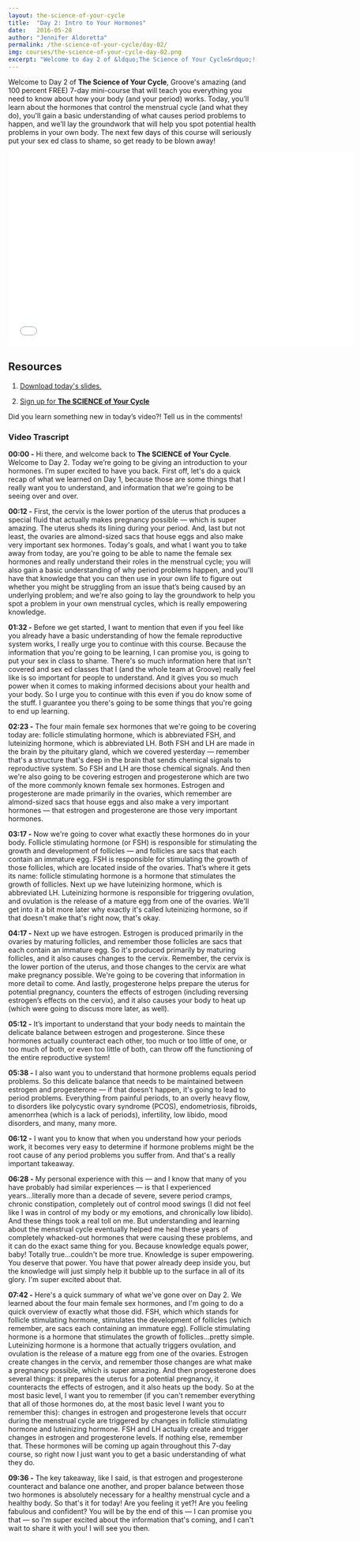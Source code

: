 ```yaml
---
layout: the-science-of-your-cycle
title:  "Day 2: Intro to Your Hormones"
date:   2016-05-28
author: "Jennifer Aldoretta"
permalink: /the-science-of-your-cycle/day-02/
img: courses/the-science-of-your-cycle-day-02.png
excerpt: "Welcome to day 2 of &ldquo;The Science of Your Cycle&rdquo;! Today, you&rsquo;ll learn about the hormones that control the menstrual cycle (and what they do), you'll gain a basic understanding of what causes period problems to happen, and we&rsquo;ll lay the groundwork that will help you spot potential health problems in your own body."
---
```



Welcome to Day 2 of <strong>The Science of Your Cycle</strong>, Groove's amazing (and 100 percent FREE) 7-day mini-course that will teach you everything you need to know about how your body (and your period) works. Today, you&rsquo;ll learn about the hormones that control the menstrual cycle (and what they do), you'll gain a basic understanding of what causes period problems to happen, and we&rsquo;ll lay the groundwork that will help you spot potential health problems in your own body. The next few days of this course will seriously put your sex ed class to shame, so get ready to be blown away!

<div class="center" itemprop="video" itemscope="" itemtype="http://schema.org/VideoObject">
  <iframe class="video" width="700" height="394" src="//www.youtube.com/embed/93B5Fxtm8TI?rel=0&amp;showinfo=0" frameborder="0" allowfullscreen></iframe>
  <meta itemprop="name" content="Green Your Period: Menstrual Cup Show & Tell (DivaCup & Me Luna)" />
  <meta itemprop="description" content="The Green Your Period video series is all about why sustainable and eco-friendly period products are great for your health and the environment." />
</div>

## Resources ##
1. <p><a class="text-link" target="_blank" href="/download/The-Science-of-Your-Cycle-Day-02.pdf">Download today's slides.</a></p>
2. <p><a class="text-link" href="/start-here">Sign up for <strong>The SCIENCE of Your Cycle</strong></a></p>

Did you learn something new in today&rsquo;s video?! Tell us in the comments!

### Video Trascript ###

<strong>00:00 -</strong> Hi there, and welcome back to <strong>The SCIENCE of Your Cycle</strong>. Welcome to Day 2. Today  we’re going to be giving an introduction to your hormones. I’m super excited to have you back. First off, let's do a quick recap of what we learned on Day 1, because those are some things that I really want you to understand, and information that we're going to be seeing over and over. 

<strong>00:12 -</strong> First, the cervix is the lower portion of the uterus that produces a special fluid that actually makes pregnancy possible — which is super amazing. The uterus sheds its lining during your period. And, last but not least, the ovaries are almond-sized sacs that house eggs and also make very important sex hormones. Today's goals, and what I want you to take away from today, are you're going to be able to name the female sex hormones and really understand their roles in the menstrual cycle; you will also gain a basic understanding of why period problems happen, and you'll have that knowledge that you can then use in your own life to figure out whether you might be struggling from an issue that’s being caused by an underlying problem; and we're also going to lay the groundwork to help you spot a problem in your own menstrual cycles, which is really empowering knowledge. 

<strong>01:32 -</strong> Before we get started, I want to mention that even if you feel like you already have a basic understanding of how the female reproductive system works, I really urge you to continue with this course. Because the information that you're going to be learning, I can promise you, is going to put your sex in class to shame. There's so much information here that isn't covered and sex ed classes that I (and the whole team at Groove) really feel like is so important for people to understand. And it gives you so much power when it comes to making informed decisions about your health and your body. So I urge you to continue with this even if you do know some of the stuff. I guarantee you there's going to be some things that you're going to end up learning. 

<strong>02:23 -</strong> The four main female sex hormones that we're going to be covering today are: follicle stimulating hormone, which is abbreviated FSH, and luteinizing hormone, which is abbreviated LH. Both FSH and LH are made in the brain by the pituitary gland, which we covered yesterday &mdash; remember that's a structure that's deep in the brain that sends chemical signals to reproductive system. So FSH and LH are those chemical signals. And then we're also going to be covering estrogen and progesterone which are two of the more commonly known female sex hormones. Estrogen and progesterone are made primarily in the ovaries, which remember are almond-sized sacs that house eggs and also make a very important hormones — that estrogen and progesterone are those very important hormones. 

<strong>03:17 -</strong> Now we're going to cover what exactly these hormones do in your body. Follicle stimulating hormone (or FSH) is responsible for stimulating the growth and development of follicles &mdash; and follicles are sacs that each contain an immature egg. FSH is responsible for stimulating the growth of those follicles, which are located inside of the ovaries. That’s where it gets its name: follicle stimulating hormone is a hormone that stimulates the growth of follicles. Next up we have luteinizing hormone, which is abbreviated LH. Luteinizing hormone is responsible for triggering ovulation, and ovulation is the release of a mature egg from one of the ovaries. We'll get into it a bit more later why exactly it's called luteinizing hormone, so if that doesn't make that's right now, that's okay. 

<strong>04:17 -</strong> Next up we have estrogen. Estrogen is produced primarily in the ovaries by maturing follicles, and remember those follicles are sacs that each contain an immature egg. So it's produced primarily by maturing follicles, and it also causes changes to the cervix. Remember, the cervix is the lower portion of the uterus, and those changes to the cervix are what make pregnancy possible. We're going to be covering that information in more detail to come. And lastly, progesterone helps prepare the uterus for potential pregnancy, counters the effects of estrogen (including reversing estrogen’s effects on the cervix), and it also causes your body to heat up (which were going to discuss more later, as well). 

<strong>05:12 -</strong> It’s important to understand that your body needs to maintain the delicate balance between estrogen and progesterone. Since these hormones actually counteract each other, too much or too little of one, or too much of both, or even too little of both, can throw off the functioning of the entire reproductive system! 

<strong>05:38 -</strong> I also want you to understand that hormone problems equals period problems. So this delicate balance that needs to be maintained between estrogen and progesterone &mdash; if that doesn't happen, it's going to lead to period problems. Everything from painful periods, to an overly heavy flow, to disorders like polycystic ovary syndrome (PCOS), endometriosis, fibroids, amenorrhea (which is a lack of periods), infertility, low libido, mood disorders, and many, many more. 

<strong>06:12 -</strong> I want you to know that when you understand how your periods work, it becomes very easy to determine if hormone problems might be the root cause of any period problems you suffer from. And that's a really important takeaway. 

<strong>06:28 -</strong> My personal experience with this &mdash; and I know that many of you have probably had similar experiences — is that I experienced years...literally more than a decade of severe, severe period cramps, chronic constipation, completely out of control mood swings (I did not feel like I was in control of my body or my emotions, and chronically low libido). And these things took a real toll on me. But understanding and learning about the menstrual cycle eventually helped me heal these years of completely whacked-out hormones that were causing these problems, and it can do the exact same thing for you. Because knowledge equals power, baby! Totally true...couldn't be more true. Knowledge is super empowering. You deserve that power. You have that power already deep inside you, but the knowledge will just simply help it bubble up to the surface in all of its glory. I'm super excited about that. 

<strong>07:42 -</strong> Here's a quick summary of what we've gone over on Day 2. We learned about the four main female sex hormones, and I'm going to do a quick overview of exactly what those did. FSH, which which stands for follicle stimulating hormone, stimulates the development of follicles (which remember, are sacs each containing an immature egg). Follicle stimulating hormone is a hormone that stimulates the growth of follicles...pretty simple. Luteinizing hormone is a hormone that actually triggers ovulation, and ovulation is the release of a mature egg from one of the ovaries. Estrogen create changes in the cervix, and remember those changes are what make a pregnancy possible, which is super amazing. And then progesterone does several things: it prepares the uterus for a potential pregnancy, it counteracts the effects of estrogen, and it also heats up the body. So at the most basic level, I want you to remember (if you can't remember everything that all of those hormones do, at the most basic level I want you to remember this): changes in estrogen and progesterone levels that occurr during the menstrual cycle are triggered by changes in follicle stimulating hormone and luteinizing hormone. FSH and LH actually create and trigger changes in estrogen and progesterone levels. If nothing else, remember that. These hormones will be coming up again throughout this 7-day course, so right now I just want you to get a basic understanding of what they do. 

<strong>09:36 -</strong> The key takeaway, like I said, is that estrogen and progesterone counteract and balance one another, and proper balance between those two hormones is absolutely necessary for a healthy menstrual cycle and a healthy body. So that's it for today! Are you feeling it yet?! Are you feeling fabulous and confident? You will be by the end of this — I can promise you that — so I'm super excited about the information that's coming, and I can't wait to share it with you! I will see you then.
